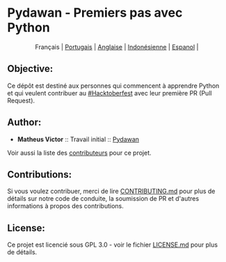 # Pydawan - Premiers pas avec Python

<p align="center">
  <span>Français</span> |
  <a href="https://github.com/matheusvictor/Pydawan#pydawan---iniciando-no-python">Portugais</a> |
  <a href="https://github.com/matheusvictor/Pydawan/tree/master/lang/english#pydawan---getting-started-with-python">Anglaise</a> |
  <a href="https://github.com/matheusvictor/Pydawan/blob/master/lang/indonesian/README.md#pydawan---memulai-dengan-python">Indonésienne</a> |
  <a href="https://github.com/matheusvictor/Pydawan/tree/master/lang/spanish#pydawan---comenzando-con-python">Espanol</a> |
</p>

## Objective:

Ce dépôt est destiné aux personnes qui commencent à apprendre Python et qui veulent
contribuer au [#Hacktoberfest](https://hacktoberfest.digitalocean.com/) avec leur première PR (Pull Request).

## Author:

* **Matheus Victor** :: Travail initial :: [Pydawan](https://github.com/matheusvictor/Pydawan)

Voir aussi la liste des [contributeurs](https://github.com/matheusvictor/Pydawan/graphs/contributors) pour ce projet.

## Contributions:

Si vous voulez contribuer, merci de lire [CONTRIBUTING.md](https://github.com/matheusvictor/Pydawan/blob/master/CONTRIBUTING.md) pour plus de détails sur notre code de conduite, la soumission de PR et d'autres informations à propos des contributions.

## License:

Ce projet est licencié  sous GPL 3.0 - voir le fichier [LICENSE.md](https://github.com/matheusvictor/Pydawan/blob/master/LICENSE) pour plus de détails.
